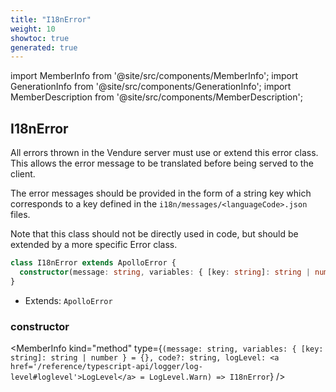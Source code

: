 ```yaml
---
title: "I18nError"
weight: 10
showtoc: true
generated: true
---
```

<!-- This file was generated from the Vendure source. Do not modify. Instead, re-run the "docs:build" script -->
import MemberInfo from '@site/src/components/MemberInfo';
import GenerationInfo from '@site/src/components/GenerationInfo';
import MemberDescription from '@site/src/components/MemberDescription';


## I18nError

<GenerationInfo sourceFile="packages/core/src/i18n/i18n-error.ts" sourceLine="18" packageName="@vendure/core" />

All errors thrown in the Vendure server must use or extend this error class. This allows the
error message to be translated before being served to the client.

The error messages should be provided in the form of a string key which corresponds to
a key defined in the `i18n/messages/<languageCode>.json` files.

Note that this class should not be directly used in code, but should be extended by
a more specific Error class.

```ts title="Signature"
class I18nError extends ApolloError {
  constructor(message: string, variables: { [key: string]: string | number } = {}, code?: string, logLevel: LogLevel = LogLevel.Warn)
}
```
* Extends: <code>ApolloError</code>



<div className="members-wrapper">

### constructor

<MemberInfo kind="method" type={`(message: string, variables: { [key: string]: string | number } = {}, code?: string, logLevel: <a href='/reference/typescript-api/logger/log-level#loglevel'>LogLevel</a> = LogLevel.Warn) => I18nError`}   />




</div>
